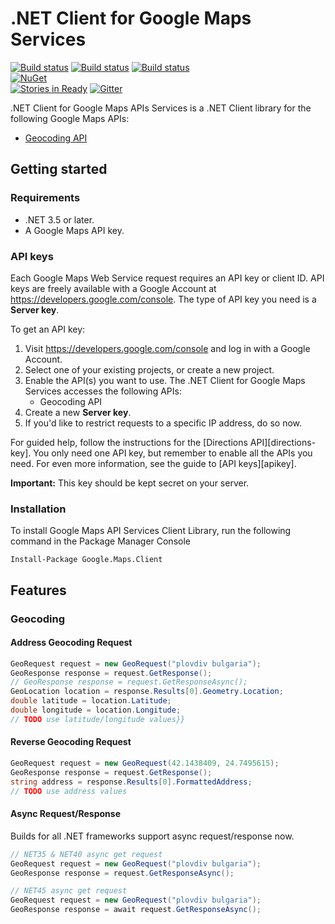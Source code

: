 # .NET Client for Google Maps Services

[![Build status](https://ci.appveyor.com/api/projects/status/ihwbnutdfeyb34pb?svg=true)](https://ci.appveyor.com/project/velyo/google-maps-services) 
[![Build status](https://ci.appveyor.com/api/projects/status/ihwbnutdfeyb34pb/branch/net35?svg=true&pendingText=net35&failingText=net35&passingText=net35)](https://ci.appveyor.com/project/velyo/google-maps-services/branch/net35) 
[![Build status](https://ci.appveyor.com/api/projects/status/ihwbnutdfeyb34pb/branch/net40?svg=true&pendingText=net40&failingText=net40&passingText=net40)](https://ci.appveyor.com/project/velyo/google-maps-services/branch/net40)  
[![NuGet](https://img.shields.io/nuget/v/Google.Maps.Client.svg?maxAge=2592000)](https://www.nuget.org/packages/Google.Maps.Client/)  
[![Stories in Ready](https://badge.waffle.io/velyo/google-maps-services.svg?label=ready&title=Ready)](http://waffle.io/velyo/google-maps-services) 
[![Gitter](https://badges.gitter.im/velyo/google-maps-services.svg)](https://gitter.im/velyo/google-maps-services?utm_source=badge&utm_medium=badge&utm_campaign=pr-badge) 

.NET Client for Google Maps APIs Services is a .NET Client library for the following Google Maps APIs:

 - [Geocoding API](https://developers.google.com/maps/documentation/geocoding)

## Getting started

### Requirements

 - .NET 3.5 or later.
 - A Google Maps API key.

### API keys

Each Google Maps Web Service request requires an API key or client ID. API keys
are freely available with a Google Account at
https://developers.google.com/console. The type of API key you need is a 
**Server key**. 

To get an API key:

 1. Visit https://developers.google.com/console and log in with
    a Google Account.
 1. Select one of your existing projects, or create a new project.
 1. Enable the API(s) you want to use. The .NET Client for Google Maps Services
    accesses the following APIs:
    * Geocoding API
 1. Create a new **Server key**.
 1. If you'd like to restrict requests to a specific IP address, do so now.
 
For guided help, follow the instructions for the [Directions API][directions-key]. 
You only need one API key, but remember to enable all the APIs you need.
For even more information, see the guide to [API keys][apikey].

**Important:** This key should be kept secret on your server.

### Installation

To install Google Maps API Services Client Library, run the following command in the Package Manager Console

```
Install-Package Google.Maps.Client
```

## Features
 
### Geocoding

#### Address Geocoding Request

```csharp
GeoRequest request = new GeoRequest("plovdiv bulgaria");
GeoResponse response = request.GetResponse();
// GeoResponse response = request.GetResponseAsync();
GeoLocation location = response.Results[0].Geometry.Location;
double latitude = location.Latitude;
double longitude = location.Longitude;
// TODO use latitude/longitude values}}
```

#### Reverse Geocoding Request

```csharp
GeoRequest request = new GeoRequest(42.1438409, 24.7495615);
GeoResponse response = request.GetResponse();
string address = response.Results[0].FormattedAddress;
// TODO use address values
```

#### Async Request/Response

Builds for all .NET frameworks support async request/response now.

```csharp
// NET35 & NET40 async get request
GeoRequest request = new GeoRequest("plovdiv bulgaria");
GeoResponse response = request.GetResponseAsync();
```

```csharp
// NET45 async get request
GeoRequest request = new GeoRequest("plovdiv bulgaria");
GeoResponse response = await request.GetResponseAsync();
```